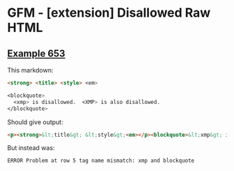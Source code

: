 # GFM - [extension] Disallowed Raw HTML

## [Example 653](https://github.github.com/gfm/#example-653)

This markdown:

```markdown
<strong> <title> <style> <em>

<blockquote>
  <xmp> is disallowed.  <XMP> is also disallowed.
</blockquote>
```

Should give output:

```html
<p><strong>&lt;title&gt; &lt;style&gt;<em></p><blockquote>&lt;xmp&gt; is disallowed. &lt;XMP&gt; is also disallowed.</blockquote>
```

But instead was:

```html
ERROR Problem at row 5 tag name mismatch: xmp and blockquote
```
